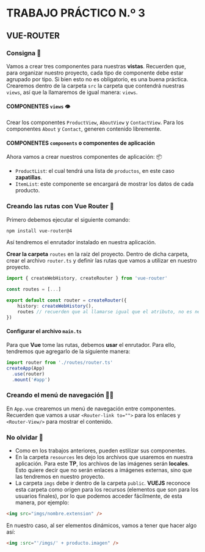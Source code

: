 
# TRABAJO PRÁCTICO N.º 3  
## VUE-ROUTER

### Consigna 🚀

Vamos a crear tres componentes para nuestras **vistas**. Recuerden que, para organizar nuestro proyecto, cada tipo de componente debe estar agrupado por tipo. Si bien esto no es obligatorio, es una buena práctica.  
Crearemos dentro de la carpeta `src` la carpeta que contendrá nuestras `views`, así que la llamaremos de igual manera: `views`.

#### COMPONENTES `views` 👁️

Crear los componentes `ProductView`, `AboutView` y `ContactView`. Para los componentes `About` y `Contact`, generen contenido libremente.

#### COMPONENTES `components` o componentes de aplicación

Ahora vamos a crear nuestros componentes de aplicación: 📦  
- `ProductList`: el cual tendrá una lista de `productos`, en este caso **zapatillas**.  
- `ItemList`: este componente se encargará de mostrar los datos de cada producto.

### Creando las rutas con Vue Router 🔄

Primero debemos ejecutar el siguiente comando:
```bash
npm install vue-router@4
```
Así tendremos el enrutador instalado en nuestra aplicación.

**Crear la carpeta** `routes` en la raíz del proyecto. Dentro de dicha carpeta, crear el archivo `router.ts` y definir las rutas que vamos a utilizar en nuestro proyecto.

```ts
import { createWebHistory, createRouter } from 'vue-router'

const routes = [...]

export default const router = createRouter({
    history: createWebHistory(),
    routes // recuerden que al llamarse igual que el atributo, no es necesario definir el valor de esta forma: routes: routes
})
```

#### Configurar el archivo `main.ts`

Para que **Vue** tome las rutas, debemos **usar** el enrutador. Para ello, tendremos que agregarlo de la siguiente manera:

```ts
import router from './routes/router.ts'
createApp(App)
  .use(router)
  .mount('#app')
```

### Creando el menú de navegación 👨‍✈️

En `App.vue` crearemos un menú de navegación entre componentes.  
Recuerden que vamos a usar `<Router-link to="">` para los enlaces y `<Router-View/>` para mostrar el contenido.

### No olvidar 🧠  
- Como en los trabajos anteriores, pueden estilizar sus componentes.  
- En la carpeta `resources` les dejo los archivos que usaremos en nuestra aplicación. Para este **TP**, los archivos de las imágenes serán **locales**. Esto quiere decir que no serán enlaces a imágenes externas, sino que las tendremos en nuestro proyecto.  
- La carpeta `imgs` debe ir dentro de la carpeta `public`. **VUEJS** reconoce esta carpeta como origen para los recursos (elementos que son para los usuarios finales), por lo que podemos acceder fácilmente, de esta manera, por ejemplo:

```html
<img src="imgs/nombre.extension" />
```

En nuestro caso, al ser elementos dinámicos, vamos a tener que hacer algo así:

```html
<img :src="'/imgs/' + producto.imagen" />
```
